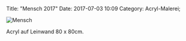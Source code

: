 Title: "Mensch 2017"
Date: 2017-07-03 10:09
Category: Acryl-Malerei;

![Mensch]({filename}images/acryl/smeerws-2017-mensch.jpg "Mensch")


Acryl auf Leinwand 80 x 80cm.

